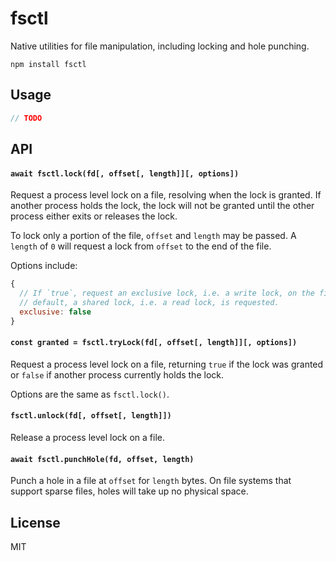 # fsctl

Native utilities for file manipulation, including locking and hole punching.

```
npm install fsctl
```

## Usage

``` js
// TODO
```

## API

#### `await fsctl.lock(fd[, offset[, length]][, options])`

Request a process level lock on a file, resolving when the lock is granted. If another process holds the lock, the lock will not be granted until the other process either exits or releases the lock.

To lock only a portion of the file, `offset` and `length` may be passed. A `length` of `0` will request a lock from `offset` to the end of the file.

Options include:

```js
{
  // If `true`, request an exclusive lock, i.e. a write lock, on the file. By
  // default, a shared lock, i.e. a read lock, is requested.
  exclusive: false
}
```

#### `const granted = fsctl.tryLock(fd[, offset[, length]][, options])`

Request a process level lock on a file, returning `true` if the lock was granted or `false` if another process currently holds the lock.

Options are the same as `fsctl.lock()`.

#### `fsctl.unlock(fd[, offset[, length]])`

Release a process level lock on a file.

#### `await fsctl.punchHole(fd, offset, length)`

Punch a hole in a file at `offset` for `length` bytes. On file systems that support sparse files, holes will take up no physical space.

## License

MIT
